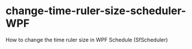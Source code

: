 # change-time-ruler-size-scheduler-WPF
How to change the time ruler size in WPF Schedule (SfScheduler)
